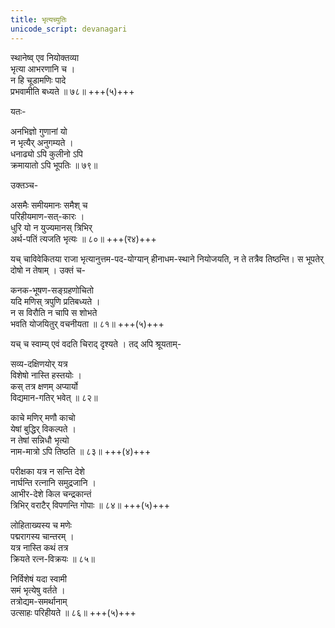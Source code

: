 ```yaml
---
title: भृत्यच्युतिः
unicode_script: devanagari
---
```



स्थानेष्व् एव नियोक्तव्या  
भृत्या आभरणानि च ।  
न हि चूडामणिः पादे  
प्रभवामीति बध्यते ॥ ७८॥ +++(५)+++  

यतः-  

अनभिज्ञो गुणानां यो  
न भृत्यैर् अनुगम्यते ।  
धनाढ्यो ऽपि कुलीनो ऽपि  
क्रमायातो ऽपि भूपतिः ॥ ७९॥  

उक्तञ्च-  

असमैः समीयमानः समैश् च  
परिहीयमाण-सत्-कारः ।  
धुरि यो न युज्यमानस् त्रिभिर्  
अर्थ-पतिं त्यजति भृत्यः ॥ ८०॥ +++(र४)+++  

यच् चाविवेकितया राजा भृत्यानुत्तम-पद-योग्यान् हीनाधम-स्थाने नियोजयति, न ते तत्रैव तिष्ठन्ति। स भूपतेर् दोषो न तेषाम् । उक्तं च-  

कनक-भूषण-सङ्ग्रहणोचितो  
यदि मणिस् त्रपुणि प्रतिबध्यते ।  
न स विरौति न चापि स शोभते  
भवति योजयितुर् वचनीयता ॥ ८१॥ +++(५)+++  

यच् च स्वाम्य् एवं वदति चिराद् दृश्यते । तद् अपि श्रूयताम्-  

सव्य-दक्षिणयोर् यत्र  
विशेषो नास्ति हस्तयोः ।  
कस् तत्र क्षणम् अप्यार्यो  
विद्यमान-गतिर् भवेत् ॥ ८२॥  

काचे मणिर् मणौ काचो  
येषां बुद्धिर् विकल्पते ।  
न तेषां सन्निधौ भृत्यो  
नाम-मात्रो ऽपि तिष्ठति ॥ ८३॥ +++(४)+++  

परीक्षका यत्र न सन्ति देशे  
नार्घन्ति रत्नानि समुद्रजानि ।  
आभीर-देशे किल चन्द्रकान्तं  
त्रिभिर् वराटैर् विपणन्ति गोपाः ॥ ८४॥ +++(५)+++  

लोहिताख्यस्य च मणेः  
पद्मरागस्य चान्तरम् ।  
यत्र नास्ति कथं तत्र  
क्रियते रत्न-विक्रयः ॥ ८५॥  

निर्विशेषं यदा स्वामी  
समं भृत्येषु वर्तते ।  
तत्रोद्यम-समर्थानाम्  
उत्साहः परिहीयते ॥ ८६॥ +++(५)+++  
